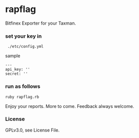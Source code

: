# rapflag
Bitfinex Exporter for your Taxman.

### set your key in
```
 ./etc/config.yml
```
sample
```
---
api_key: ''
secret: ''
```
### run as follows
```
ruby rapflag.rb
```
Enjoy your reports. More to come. Feedback always welcome.

### License
GPLv3.0, see License File.
